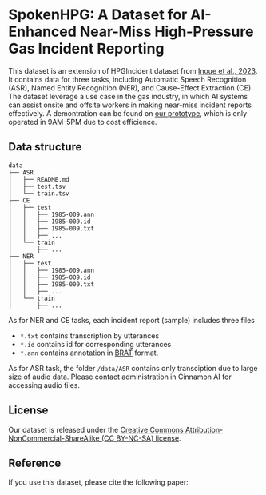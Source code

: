 # SpokenHPG: A Dataset for AI-Enhanced Near-Miss High-Pressure Gas Incident Reporting

This dataset is an extension of HPGIncident dataset from [Inoue et al., 2023](https://github.com/Cinnamon/incident-ai-dataset).
It contains data for three tasks, including Automatic Speech Recognition (ASR), Named Entity Recognition (NER), and Cause-Effect Extraction (CE). 
The dataset leverage a use case in the gas industry, in which AI systems can assist onsite and offsite workers in making near-miss incident reports effectively.
A demontration can be found on [our prototype](https://bit.ly/incident-ai-demo), which is only operated in 9AM-5PM due to cost efficience.


## Data structure
```
data
├── ASR
│   ├── README.md
│   ├── test.tsv
│   └── train.tsv
├── CE
│   ├── test
│   │   ├── 1985-009.ann
│   │   ├── 1985-009.id
│   │   ├── 1985-009.txt
│   │   ├── ...
│   └── train
│       ├── ...
├── NER
│   ├── test
│   │   ├── 1985-009.ann
│   │   ├── 1985-009.id
│   │   ├── 1985-009.txt
│   │   ├── ...
│   └── train
│       ├── ...
```
As for NER and CE tasks, each incident report (sample) includes three files
- `*.txt` contains transcription by utterances
- `*.id` contains id for corresponding utterances
- `*.ann` contains annotation in [BRAT](https://brat.nlplab.org/) format.

As for ASR task, the folder `/data/ASR` contains only transciption due to large size of audio data.
Please contact administration in Cinnamon AI for accessing audio files.


## License
Our dataset is released under the [Creative Commons Attribution-NonCommercial-ShareAlike (CC BY-NC-SA) license](LICENSE).

## Reference
If you use this dataset, please cite the following paper:
```

```
